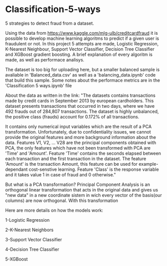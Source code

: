 # Classification-5-ways
5 strategies to detect fraud from a dataset.


Using the data from https://www.kaggle.com/mlg-ulb/creditcardfraud it is possible to develop machine learning algoritms to predict if a given user is fraudulent or not. In this project 5 attempts are made, Logistic Regression, K-Nearest Neighbour, Support Vector Classifier, Decision Tree Classifier and XGBoost gradient boosting. A brief explanation of every algoritm is made, as well as performace analisys.

The dataset is too big for uploading here, but a smaller balanced sample is avaliable in 'Balanced_data.csv' as well as a 'balancing_data.ipynb' code that build this sample. Some notes about the performace metrics are in the 'Classification 5 ways.ipynb' file

About the data as written in the link:
  "The datasets contains transactions made by credit cards in September 2013 by european cardholders.
This dataset presents transactions that occurred in two days, where we have 492 frauds out of 284,807 transactions. The dataset is highly unbalanced, the positive class (frauds) account for 0.172% of all transactions.

It contains only numerical input variables which are the result of a PCA transformation. Unfortunately, due to confidentiality issues, we cannot provide the original features and more background information about the data. Features V1, V2, … V28 are the principal components obtained with PCA, the only features which have not been transformed with PCA are 'Time' and 'Amount'. Feature 'Time' contains the seconds elapsed between each transaction and the first transaction in the dataset. The feature 'Amount' is the transaction Amount, this feature can be used for example-dependant cost-senstive learning. Feature 'Class' is the response variable and it takes value 1 in case of fraud and 0 otherwise."

But what is a PCA transformation?
  Principal Component Analysis is an orthogonal linear transformation that acts in the original data and gives us "new data" in a new coordinate sistem in wich every vector of the basis(our columns) are now orthogonal. With this transformation 






Here are more details on how the models work:

  1-Logistic Regression
  
  
  
  
  
  2-K-Nearest Neighbors
  
  
  
  
  
  3-Support Vector Classifier
  
  
  
  
  
  4-Decision Tree Classifier
  
  
  
  
  
  5-XGBoost
  
  
  
  










